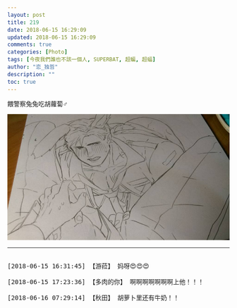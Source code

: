 ```yaml
---
layout: post
title: 219
date: 2018-06-15 16:29:09
updated: 2018-06-15 16:29:09
comments: true
categories: [Photo]
tags: [今夜我們誰也不該一個人, SUPERBAT, 超蝙, 超蝠]
author: "恋_独哲"
description: ""
toc: true
---
```


<p>餵警察兔兔吃胡蘿蔔♂<br /></p>

![](https://raw.githubusercontent.com/alicewish/maple50821/master/img_YW5MWVN1NEpoZFc0UHVxR1lGYVovVDgyQmlXMXI1ZENrYzNUOEZ0RGFnY1BRSjFyUFFiM2d3PT0.jpg)

---

<pre>

[2018-06-15 16:31:45] 【游菈】 妈呀😍😍😍

[2018-06-15 17:23:36] 【多肉的你】 啊啊啊啊啊啊啊上他！！！

[2018-06-16 07:29:14] 【秋田】 胡萝卜里还有牛奶！！

</pre>